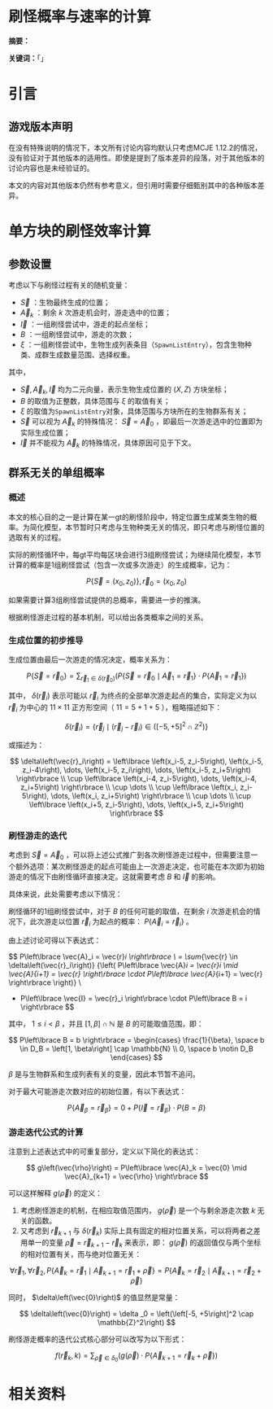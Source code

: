 # 刷怪概率与速率的计算

**摘要：**

**关键词：**「」

# **引言**

## **游戏版本声明**

在没有特殊说明的情况下，本文所有讨论内容均默认只考虑MCJE 1.12.2的情况，没有验证对于其他版本的适用性。即使是提到了版本差异的段落，对于其他版本的讨论内容也是未经验证的。

本文的内容对其他版本仍然有参考意义，但引用时需要仔细甄别其中的各种版本差异。

# **单方块的刷怪效率计算**

## **参数设置**

考虑以下与刷怪过程有关的随机变量：

- $\vec{S}$ ：生物最终生成的位置；
- $\vec{A}_k$ ：剩余 $k$ 次游走机会时，游走选中的位置；
- $\vec{I}$ ：一组刷怪尝试中，游走的起点坐标；
- $B$ ：一组刷怪尝试中，游走的次数；
- $\xi$ ：一组刷怪尝试中，生物生成列表条目（`SpawnListEntry`），包含生物种类、成群生成数量范围、选择权重。

其中，
- $\vec{S}, \vec{A}_k, \vec{I}$ 均为二元向量，表示生物生成位置的 $\left(X, Z\right)$ 方块坐标；
- $B$ 的取值为正整数，具体范围与 $\xi$ 的取值有关；
- $\xi$ 的取值为`SpawnListEntry`对象，具体范围与方块所在的生物群系有关；
- $\vec{S}$ 可以视为 $\vec{A}_k$ 的特殊情况： $\vec{S} = \vec{A}_0$ ，即最后一次游走选中的位置即为实际生成位置；
- $\vec{I}$ 并不能视为 $\vec{A}_k$ 的特殊情况，具体原因可见于下文。

## **群系无关的单组概率**

### **概述**

本文的核心目的之一是计算在某一gt的刷怪阶段中，特定位置生成某类生物的概率。为简化模型，本节暂时只考虑与生物种类无关的情况，即只考虑与刷怪位置的选取有关的过程。

实际的刷怪循环中，每gt平均每区块会进行3组刷怪尝试；为继续简化模型，本节计算的概率是1组刷怪尝试（包含一次或多次游走）的生成概率，记为：

$$ P\left\lbrace \vec{S} = \left(x_0, z_0\right) \right\rbrace,
\vec{r}_0 = \left(x_0, z_0\right) $$

如果需要计算3组刷怪尝试提供的总概率，需要进一步的推演。

根据刷怪游走过程的基本机制，可以给出各类概率之间的关系。

### **生成位置的初步推导**

生成位置由最后一次游走的情况决定，概率关系为：

$$ P\left\lbrace \vec{S} = \vec{r}_0 \right\rbrace 
= \sum_{\vec{r}_1 \in \delta\left(\vec{r}_0 \right)} {\left(
    P\left\lbrace \vec{S} = \vec{r}_0 \mid
    \vec{A}_1 = \vec{r}_1 \right\rbrace \cdot P\left\lbrace \vec{A}_1 = \vec{r}_1 \right\rbrace
\right)} $$

其中， $\delta\left(\vec{r}_i\right)$ 表示可能以 $\vec{r}_i$ 为终点的全部单次游走起点的集合，实际定义为以 $\vec{r}_i$ 为中心的 $11 \times 11$ 正方形空间（ $11 = 5 + 1 + 5$ ），粗略描述如下：

$$ \delta\left(\vec{r}_i\right) = \left\lbrace \vec{r}_j \mid
\left(\vec{r}_j - \vec{r}_i\right) \in
\left(\left[-5, +5\right]^2 \cap \mathbb{Z}^2\right) \right\rbrace $$

或描述为：

$$ \delta\left(\vec{r}_i\right) = \left\lbrace
\left(x_i-5, z_i-5\right), \left(x_i-5, z_i-4\right), \dots, \left(x_i-5, z_i\right), \dots, \left(x_i-5, z_i+5\right)
\right\rbrace \\
\cup \left\lbrace
\left(x_i-4, z_i-5\right), \dots, \left(x_i-4, z_i+5\right)
\right\rbrace \\
\cup \dots \\
\cup \left\lbrace
\left(x_i, z_i-5\right), \dots, \left(x_i, z_i+5\right)
\right\rbrace \\
\cup \dots \\
\cup \left\lbrace
\left(x_i+5, z_i-5\right), \dots, \left(x_i+5, z_i+5\right)
\right\rbrace $$

### **刷怪游走的迭代**

考虑到 $\vec{S} = \vec{A}_0$ ，可以将上述公式推广到各次刷怪游走过程中，但需要注意一个额外选项：某次刷怪游走的起点可能由上一次游走决定，也可能在本次即为初始游走的情况下由刷怪循环直接决定。这就需要考虑 $B$ 和 $\vec{I}$ 的影响。

具体来说，此处需要考虑以下情况：

刷怪循环的1组刷怪尝试中，对于 $B$ 的任何可能的取值，在剩余 $i$ 次游走机会的情况下，此次游走以位置 $\vec{r}_i$ 为起点的概率： $P\left\lbrace \vec{A}_i = \vec{r}_i \right\rbrace$ 。

由上述讨论可得以下表达式：

$$ P\left\lbrace \vec{A}_i = \vec{r}_i \right\rbrace \\
= \sum_{\vec{r} \in \delta\left(\vec{r}_i\right)} {\left(
    P\left\lbrace \vec{A}_i = \vec{r}_i \mid \vec{A}_{i+1} = \vec{r} \right\rbrace
    \cdot P\left\lbrace \vec{A}_{i+1} = \vec{r} \right\rbrace
\right)} \\
+ P\left\lbrace \vec{I} = \vec{r}_i \right\rbrace
\cdot P\left\lbrace B = i \right\rbrace $$

其中， $1 \leq i < \beta$ ，并且 $\left[1, \beta\right] \cap \mathbb{N}$ 是 $B$ 的可能取值范围，即：

$$ P\left\lbrace B = b \right\rbrace
= \begin{cases}
\frac{1}{\beta}, \space b \in D_B = \left[1, \beta\right] \cap \mathbb{N} \\
0, \space b \notin D_B
\end{cases} $$

$\beta$ 是与生物群系和生成列表有关的变量，因此本节暂不追问。

对于最大可能游走次数对应的初始位置，有以下表达式：

$$ P\left\lbrace \vec{A}_\beta = \vec{r}_\beta \right\rbrace 
= 0 + P\left\lbrace \vec{I} = \vec{r}_\beta \right\rbrace
\cdot P\left\lbrace B = \beta \right\rbrace $$

### **游走迭代公式的计算**

注意到上述表达式中的可重复部分，定义以下简化的表达式：

$$ g\left(\vec{\rho}\right)
= P\left\lbrace \vec{A}_k = \vec{0} \mid \vec{A}_{k+1} = \vec{\rho} \right\rbrace $$

可以这样解释 $g\left(\vec{\rho}\right)$ 的定义：
1. 考虑刷怪游走的机制，在相应取值范围内， $g\left(\vec{\rho}\right)$ 是一个与剩余游走次数 $k$ 无关的函数。
2. 又考虑到 $\vec{r}_{k+1}$ 与 $\delta\left(\vec{r}_k\right)$ 实际上具有固定的相对位置关系，可以将两者之差用单一的变量 $\vec{\rho} = \vec{r}_{k+1} - \vec{r}_k$ 来表示，即： $g\left(\vec{\rho}\right)$ 的返回值仅与两个坐标的相对位置有关，而与绝对位置无关：

$$ \forall{\vec{r}_1}, \forall{\vec{r}_2},
P\left\lbrace \vec{A}_k = \vec{r}_1 \mid \vec{A}_{k+1} = \vec{r}_1 + \vec{\rho} \right\rbrace
= P\left\lbrace \vec{A}_k = \vec{r}_2 \mid \vec{A}_{k+1} = \vec{r}_2 + \vec{\rho} \right\rbrace $$

同时， $\delta\left(\vec{0}\right)$ 的值显然是常量：

$$ \delta\left(\vec{0}\right) = \delta _0
= \left(\left[-5, +5\right]^2 \cap \mathbb{Z}^2\right) $$

刷怪游走概率的迭代公式核心部分可以改写为以下形式：

$$ f\left(\vec{r}_k, k\right)
= \sum_{\vec{\rho} \in \delta _0} {\left(
    g\left(\vec{\rho}\right)
    \cdot P\left\lbrace \vec{A}_{k+1} = \vec{r}_k + \vec{\rho} \right\rbrace
\right)} $$

# 相关资料

